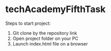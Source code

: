 # techAcademyFifthTask
Steps to start project:
1) Git clone by the repository link
2) Open project folder on your PC
3) Launch index.html file on a browser

